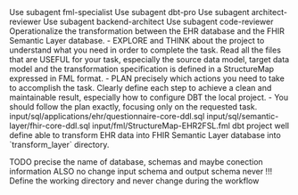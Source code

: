 <subagent>
Use subagent fml-specialist
Use subagent dbt-pro
Use subagent architect-reviewer
Use subagent backend-architect
Use subagent code-reviewer
</subagent>

<goal>
Operationalize the transformation between the EHR database and the FHIR Semantic Layer database.
</goal>

<tasks>
- EXPLORE and THINK about the project to understand what you need in order to complete the task. Read all the files that are USEFUL for your task, especially the source data model, target data model and the transformation specification is defined in a StructureMap expressed in FML format.
- PLAN precisely which actions you need to take to accomplish the task. Clearly define each step to achieve a clean and maintainable result, especially how to configure DBT the local project.
- You should follow the plan exactly, focusing only on the requested task.
</tasks>

<source>
input/sql/applications/ehr/questionnaire-core-ddl.sql
</source>
<target>
input/sql/semantic-layer/fhir-core-ddl.sql
</target>
<mapping>
input/fml/StructureMap-EHR2FSL.fml
</mapping>

<expected-output>
dbt project well define able to transform EHR data into FHIR Semantic Layer database into `transform_layer` directory.
</expected-output>

TODO precise the name of database, schemas and maybe conection information
ALSO no change input schema and output schema never !!!
Define the working directory and never change during the workflow